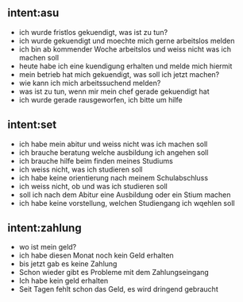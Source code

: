 

## intent:asu
- ich wurde fristlos gekuendigt, was ist zu tun?
- ich wurde gekuendigt und moechte mich gerne arbeitslos melden
- ich bin ab kommender Woche arbeitslos und weiss nicht was ich machen soll
- heute habe ich eine kuendigung erhalten und melde mich hiermit
- mein betrieb hat mich gekuendigt, was soll ich jetzt machen?
- wie kann ich mich arbeitssuchend melden?
- was ist zu tun, wenn mir mein chef gerade gekuendigt hat
- ich wurde gerade rausgeworfen, ich bitte um hilfe

## intent:set
- ich habe mein abitur und weiss nicht was ich machen soll
- ich brauche beratung welche ausbildung ich angehen soll
- ich brauche hilfe beim finden meines Studiums
- ich weiss nicht, was ich studieren soll
- ich habe keine orientierung nach meinem Schulabschluss
- ich weiss nicht, ob und was ich studieren soll
- soll ich nach dem Abitur eine Ausbildung oder ein Stium machen
- ich habe keine vorstellung, welchen Studiengang ich wqehlen soll


## intent:zahlung
- wo ist mein geld?
- ich habe diesen Monat noch kein Geld erhalten
- bis jetzt gab es keine Zahlung
- Schon wieder gibt es Probleme mit dem Zahlungseingang
- Ich habe kein geld erhalten
- Seit Tagen fehlt schon das Geld, es wird dringend gebraucht

